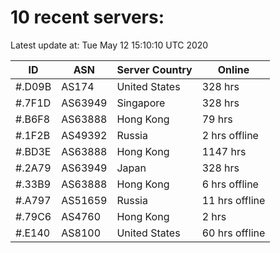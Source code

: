 # 10 recent servers:

Latest update at: Tue May 12 15:10:10 UTC 2020

| ID | ASN | Server Country | Online |
| -- | --- | -------------- | ------ |
| #.D09B | AS174 | United States | 328 hrs |
| #.7F1D | AS63949 | Singapore | 328 hrs |
| #.B6F8 | AS63888 | Hong Kong | 79 hrs |
| #.1F2B | AS49392 | Russia | 2 hrs offline |
| #.BD3E | AS63888 | Hong Kong | 1147 hrs |
| #.2A79 | AS63949 | Japan | 328 hrs |
| #.33B9 | AS63888 | Hong Kong | 6 hrs offline |
| #.A797 | AS51659 | Russia | 11 hrs offline |
| #.79C6 | AS4760 | Hong Kong | 2 hrs |
| #.E140 | AS8100 | United States | 60 hrs offline |

